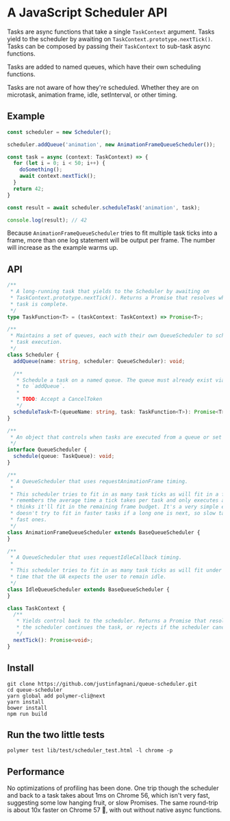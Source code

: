 # A JavaScript Scheduler API

Tasks are async functions that take a single `TaskContext` argument. Tasks yield to
the scheduler by awaiting on `TaskContext.prototype.nextTick()`. Tasks can be composed by
passing their `TaskContext` to sub-task async functions.

Tasks are added to named queues, which have their own scheduling functions.

Tasks are not aware of how they're scheduled. Whether they are on microtask, animation
frame, idle, setInterval, or other timing.

## Example

```typescript
const scheduler = new Scheduler();

scheduler.addQueue('animation', new AnimationFrameQueueScheduler());

const task = async (context: TaskContext) => {
  for (let i = 0; i < 50; i++) {
    doSomething();
    await context.nextTick();
  }
  return 42;
}

const result = await scheduler.scheduleTask('animation', task);

console.log(result); // 42
```

Because `AnimationFrameQueueScheduler` tries to fit multiple task ticks into a frame,
more than one log statement will be output per frame. The number will increase as the
example warms up.

## API

```typescript
/**
 * A long-running task that yields to the Scheduler by awaiting on
 * TaskContext.prototype.nextTick(). Returns a Promise that resolves when the
 * task is complete.
 */
type TaskFunction<T> = (taskContext: TaskContext) => Promise<T>;

/**
 * Maintains a set of queues, each with their own QueueScheduler to schedule
 * task execution.
 */
class Scheduler {
  addQueue(name: string, scheduler: QueueScheduler): void;

  /**
   * Schedule a task on a named queue. The queue must already exist via a call
   * to `addQueue`.
   *
   * TODO: Accept a CancelToken
   */
  scheduleTask<T>(queueName: string, task: TaskFunction<T>): Promise<T>;
}

/**
 * An object that controls when tasks are executed from a queue or set of queues.
 */
interface QueueScheduler {
  schedule(queue: TaskQueue): void;
}

/**
 * A QueueScheduler that uses requestAnimationFrame timing.
 *
 * This scheduler tries to fit in as many task ticks as will fit in a frame. It
 * remembers the average time a tick takes per task and only executes a tick if it
 * thinks it'll fit in the remaining frame budget. It's a very simple estimate and
 * doesn't try to fit in faster tasks if a long one is next, so slow tasks can starve
 * fast ones.
 */
class AnimationFrameQueueScheduler extends BaseQueueScheduler {
}

/**
 * A QueueScheduler that uses requestIdleCallback timing.
 * 
 * This scheduler tries to fit in as many task ticks as will fit under the extimated
 * time that the UA expects the user to remain idle.
 */
class IdleQueueScheduler extends BaseQueueScheduler {
}

class TaskContext {
  /**
   * Yields control back to the scheduler. Returns a Promise that resolves when
   * the scheduler continues the task, or rejects if the scheduler cancels the task.
   */
  nextTick(): Promise<void>;
}
```

## Install

```
git clone https://github.com/justinfagnani/queue-scheduler.git
cd queue-scheduler
yarn global add polymer-cli@next
yarn install
bower install
npm run build
```

## Run the two little tests

```
polymer test lib/test/scheduler_test.html -l chrome -p
```

## Performance

No optimizations of profiling has been done. One trip though the scheduler and
back to a task takes about 1ms on Chrome 56, which isn't very fast, suggesting
some low hanging fruit, or slow Promises. The same round-trip is about 10x faster
on Chrome 57 🎉, with out without native async functions.